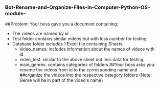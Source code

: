 ### Bot-Rename-and-Organize-Files-in-Computer-Python-OS-module-

##Problem: Your boss gave you a document containing:
- The videos are named by id
- Test folder contains similar videos but with less number for testing
- Database folder includes 1 Excel file containing Sheets:
  + video_names: includes information about the names of videos with id
  + video_test: similar to the above sheet but less data for testing
  + main_genres: contains categories of folders
##Your boss asks you: rename the videos from id to the corresponding name and 
##organize the videos into the respective category folders (Note: Genre will be in part of the video's name)

